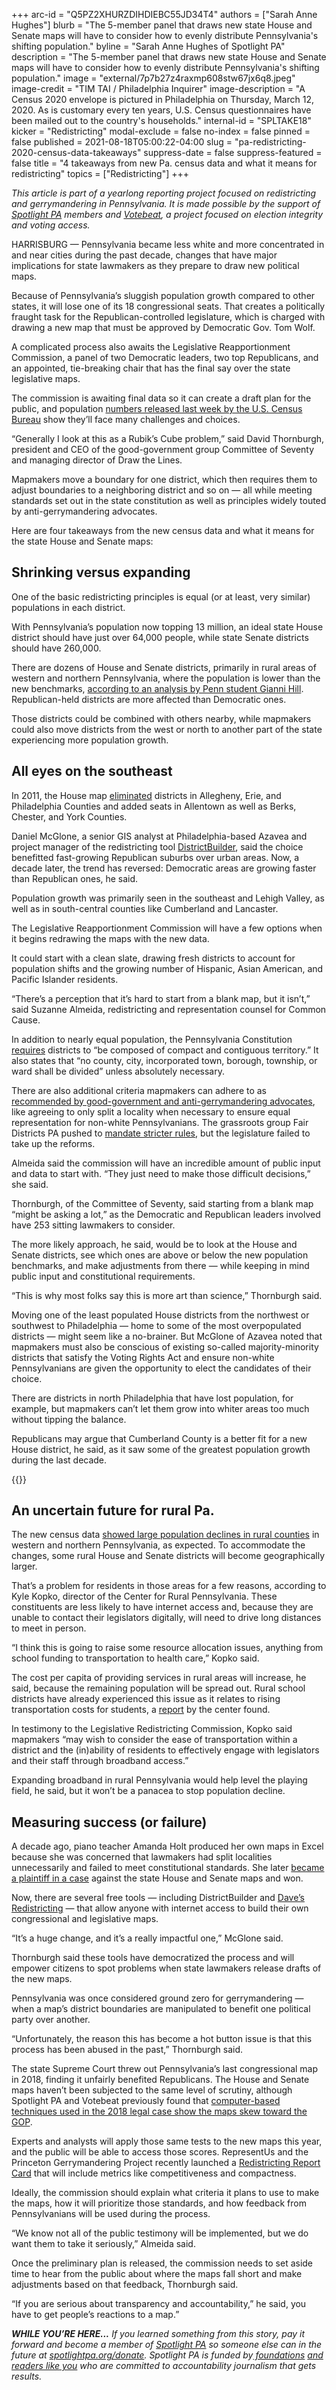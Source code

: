 +++
arc-id = "Q5PZ2XHURZDIHDIEBC55JD34T4"
authors = ["Sarah Anne Hughes"]
blurb = "The 5-member panel that draws new state House and Senate maps will have to consider how to evenly distribute Pennsylvania's shifting population."
byline = "Sarah Anne Hughes of Spotlight PA"
description = "The 5-member panel that draws new state House and Senate maps will have to consider how to evenly distribute Pennsylvania's shifting population."
image = "external/7p7b27z4raxmp608stw67jx6q8.jpeg"
image-credit = "TIM TAI / Philadelphia Inquirer"
image-description = "A Census 2020 envelope is pictured in Philadelphia on Thursday, March 12, 2020. As is customary every ten years, U.S. Census questionnaires have been mailed out to the country's households."
internal-id = "SPLTAKE18"
kicker = "Redistricting"
modal-exclude = false
no-index = false
pinned = false
published = 2021-08-18T05:00:22-04:00
slug = "pa-redistricting-2020-census-data-takeaways"
suppress-date = false
suppress-featured = false
title = "4 takeaways from new Pa. census data and what it means for redistricting"
topics = ["Redistricting"]
+++

<i>This article is part of a yearlong reporting project focused on redistricting and gerrymandering in Pennsylvania. It is made possible by the support of </i><a href="https://www.spotlightpa.org/"><i>Spotlight PA</i></a><i> members and </i><a href="https://votebeat.org/"><i>Votebeat</i></a><i>, a project focused on election integrity and voting access.</i>

HARRISBURG — Pennsylvania became less white and more concentrated in and near cities during the past decade, changes that have major implications for state lawmakers as they prepare to draw new political maps.

Because of Pennsylvania’s sluggish population growth compared to other states, it will lose one of its 18 congressional seats. That creates a politically fraught task for the Republican-controlled legislature, which is charged with drawing a new map that must be approved by Democratic Gov. Tom Wolf.

A complicated process also awaits the Legislative Reapportionment Commission, a panel of two Democratic leaders, two top Republicans, and an appointed, tie-breaking chair that has the final say over the state legislative maps.

<script src="https://www.spotlightpa.org/embed.js" async></script><div data-spl-embed-version="1" data-spl-src="https://www.spotlightpa.org/embeds/newsletter/"></div>

The commission is awaiting final data so it can create a draft plan for the public, and population <a href="https://www.spotlightpa.org/news/2021/08/pa-2020-redistricting-census-data-next-steps/" target="_blank">numbers released last week by the U.S. Census Bureau</a> show they’ll face many challenges and choices.

“Generally I look at this as a Rubik’s Cube problem,” said David Thornburgh, president and CEO of the good-government group Committee of Seventy and managing director of Draw the Lines.

Mapmakers move a boundary for one district, which then requires them to adjust boundaries to a neighboring district and so on — all while meeting standards set out in the state constitution as well as principles widely touted by anti-gerrymandering advocates.

Here are four takeaways from the new census data and what it means for the state House and Senate maps:

## Shrinking versus expanding

One of the basic redistricting principles is equal (or at least, very similar) populations in each district.

With Pennsylvania’s population now topping 13 million, an ideal state House district should have just over 64,000 people, while state Senate districts should have 260,000.

<div class="flourish-embed flourish-map" data-src="visualisation/7023534"><script src="https://public.flourish.studio/resources/embed.js"></script></div>

There are dozens of House and Senate districts, primarily in rural areas of western and northern Pennsylvania, where the population is lower than the new benchmarks, <a href="https://docs.google.com/spreadsheets/d/1JtLBDwu6Ts02ddYQJZIdWU945auxZRB2Po5L2KBVMjE/edit">according to an analysis by Penn student Gianni Hill</a>. Republican-held districts are more affected than Democratic ones.

Those districts could be combined with others nearby, while mapmakers could also move districts from the west or north to another part of the state experiencing more population growth.

<div class="flourish-embed flourish-map" data-src="visualisation/7023426"><script src="https://public.flourish.studio/resources/embed.js"></script></div>

## All eyes on the southeast

In 2011, the House map <a href="https://web.archive.org/web/20141017012834/http://www.abc27.com/story/15919150/pennsylvania-voting-districts-subject-to-reapportionment-again" target="_blank">eliminated</a> districts in Allegheny, Erie, and Philadelphia Counties and added seats in Allentown as well as Berks, Chester, and York Counties.

Daniel McGlone, a senior GIS analyst at Philadelphia-based Azavea and project manager of the redistricting tool <a href="https://www.districtbuilder.org/">DistrictBuilder</a>, said the choice benefitted fast-growing Republican suburbs over urban areas. Now, a decade later, the trend has reversed: Democratic areas are growing faster than Republican ones, he said.

Population growth was primarily seen in the southeast and Lehigh Valley, as well as in south-central counties like Cumberland and Lancaster.

The Legislative Reapportionment Commission will have a few options when it begins redrawing the maps with the new data.

It could start with a clean slate, drawing fresh districts to account for population shifts and the growing number of Hispanic, Asian American, and Pacific Islander residents.

“There’s a perception that it’s hard to start from a blank map, but it isn’t,” said Suzanne Almeida, redistricting and representation counsel for Common Cause.

In addition to nearly equal population, the Pennsylvania Constitution <a href="https://www.legis.state.pa.us/cfdocs/legis/LI/consCheck.cfm?txtType=HTM&ttl=00&div=0&chpt=2&sctn=16&subsctn=0">requires</a> districts to “be composed of compact and contiguous territory.” It also states that “no county, city, incorporated town, borough, township, or ward shall be divided” unless absolutely necessary.

There are also additional criteria mapmakers can adhere to as <a href="https://web.archive.org/20210324154238/https://www.dos.pa.gov/VotingElections/Documents/2019-PA-Redistricting-Reform-Commission-Report/PA%20Redistricting%20Reform%20Commission%20Report.pdf">recommended by good-government and anti-gerrymandering advocates</a>, like agreeing to only split a locality when necessary to ensure equal representation for non-white Pennsylvanians. The grassroots group Fair Districts PA pushed to <a href="https://www.fairdistrictspa.com/solution">mandate stricter rules</a>, but the legislature failed to take up the reforms.

Almeida said the commission will have an incredible amount of public input and data to start with. “They just need to make those difficult decisions,” she said.

Thornburgh, of the Committee of Seventy, said starting from a blank map “might be asking a lot,” as the Democratic and Republican leaders involved have 253 sitting lawmakers to consider.

The more likely approach, he said, would be to look at the House and Senate districts, see which ones are above or below the new population benchmarks, and make adjustments from there — while keeping in mind public input and constitutional requirements.

“This is why most folks say this is more art than science,” Thornburgh said.

Moving one of the least populated House districts from the northwest or southwest to Philadelphia — home to some of the most overpopulated districts — might seem like a no-brainer. But McGlone of Azavea noted that mapmakers must also be conscious of existing so-called majority-minority districts that satisfy the Voting Rights Act and ensure non-white Pennsylvanians are given the opportunity to elect the candidates of their choice.

There are districts in north Philadelphia that have lost population, for example, but mapmakers can’t let them grow into whiter areas too much without tipping the balance.

Republicans may argue that Cumberland County is a better fit for a new House district, he said, as it saw some of the greatest population growth during the last decade.

{{<picture src="external/k7bmj988cczgb163m0kvjckh7w.jpeg" description="Greene County was one of several counties that saw its population further decline. " caption="Greene County was one of several counties that saw its population further decline. " credit="Shane Dunlap / Pittsburgh Tribune-Review for Spotlight PA">}} 

## An uncertain future for rural Pa.

The new census data <a href="https://www.spotlightpa.org/news/2021/08/pa-counties-lost-gained-population-2020-chart/">showed large population declines in rural counties</a> in western and northern Pennsylvania, as expected. To accommodate the changes, some rural House and Senate districts will become geographically larger.

That’s a problem for residents in those areas for a few reasons, according to Kyle Kopko, director of the Center for Rural Pennsylvania. These constituents are less likely to have internet access and, because they are unable to contact their legislators digitally, will need to drive long distances to meet in person.

“I think this is going to raise some resource allocation issues, anything from school funding to transportation to health care,” Kopko said.

The cost per capita of providing services in rural areas will increase, he said, because the remaining population will be spread out. Rural school districts have already experienced this issue as it relates to rising transportation costs for students, a <a href="https://web.archive.org/20210510015300/https://www.rural.palegislature.us/documents/reports/Overview-PA-Public-School-Transportation-2021-Summary.pdf">report</a> by the center found.

In testimony to the Legislative Redistricting Commission, Kopko said mapmakers “may wish to consider the ease of transportation within a district and the (in)ability of residents to effectively engage with legislators and their staff through broadband access.”

Expanding broadband in rural Pennsylvania would help level the playing field, he said, but it won’t be a panacea to stop population decline.

## Measuring success (or failure)

A decade ago, piano teacher Amanda Holt produced her own maps in Excel because she was concerned that lawmakers had split localities unnecessarily and failed to meet constitutional standards. She later <a href="https://www.pubintlaw.org/cases-and-projects/pennsylvania-legislative-reapportionment-commissions/">became a plaintiff in a case</a> against the state House and Senate maps and won.

Now, there are several free tools — including DistrictBuilder and <a href="https://davesredistricting.org/maps#home">Dave’s Redistricting</a> — that allow anyone with internet access to build their own congressional and legislative maps.

“It’s a huge change, and it’s a really impactful one,” McGlone said.

Thornburgh said these tools have democratized the process and will empower citizens to spot problems when state lawmakers release drafts of the new maps.

Pennsylvania was once considered ground zero for gerrymandering — when a map’s district boundaries are manipulated to benefit one political party over another.

“Unfortunately, the reason this has become a hot button issue is that this process has been abused in the past,” Thornburgh said.

The state Supreme Court threw out Pennsylvania’s last congressional map in 2018, finding it unfairly benefited Republicans. The House and Senate maps haven’t been subjected to the same level of scrutiny, although Spotlight PA and Votebeat previously found that <a href="https://www.spotlightpa.org/news/2021/05/pa-house-senate-political-maps-gerrymandered-math-tests-republican-majorities/">computer-based techniques used in the 2018 legal case show the maps skew toward the GOP</a>.

<script src="https://www.spotlightpa.org/embed.js" async></script><div data-spl-embed-version="1" data-spl-src="https://www.spotlightpa.org/embeds/donate/?teaser_text=If%20you%20learned%20something%20from%20this%20report%2C%20pay%20it%20forward%20and%20become%20a%20member%20of%20Spotlight%20PA%20so%20someone%20else%20can%20in%20the%20future."></div>


Experts and analysts will apply those same tests to the new maps this year, and the public will be able to access those scores. RepresentUs and the Princeton Gerrymandering Project recently launched a <a href="https://web.archive.org/20210811182504/https://gerrymandersitegatsby.gtsb.io/redistricting-report-card/">Redistricting Report Card</a> that will include metrics like competitiveness and compactness.

Ideally, the commission should explain what criteria it plans to use to make the maps, how it will prioritize those standards, and how feedback from Pennsylvanians will be used during the process.

“We know not all of the public testimony will be implemented, but we do want them to take it seriously,” Almeida said.

Once the preliminary plan is released, the commission needs to set aside time to hear from the public about where the maps fall short and make adjustments based on that feedback, Thornburgh said.

“If you are serious about transparency and accountability,” he said, you have to get people’s reactions to a map.”

<i><b>WHILE YOU’RE HERE...</b></i><i> If you learned something from this story, pay it forward and become a member of </i><a href="https://www.spotlightpa.org/"><i>Spotlight PA</i></a><i> so someone else can in the future at </i><a href="https://www.spotlightpa.org/donate"><i>spotlightpa.org/donate</i></a><i>. Spotlight PA is funded by</i><a href="https://www.spotlightpa.org/support"><i> foundations</i></a><i> </i><a href="https://www.spotlightpa.org/support"><i>and readers like you</i></a><i> who are committed to accountability journalism that gets results.</i>
